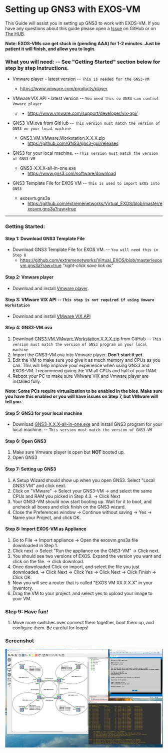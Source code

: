 # Setting up GNS3 with EXOS-VM
This Guide will assist you in setting up GNS3 to work with EXOS-VM.  If you have any questions about this guide please open a [Issue](https://github.com/extremenetworks/Virtual_EXOS/issues/new) on GitHub or on  [The HUB](http://community.extremenetworks.com/).  

**Note: EXOS-VMs can get stuck in (pending AAA) for 1-2 minutes.  Just be patient it will finish, and allow you to login**.

### What you will need: -- See "Getting Started" section below for step by step instructions.
* Vmware player - latest version  --  ```This is needed for the GNS3-VM```
 	* https://www.vmware.com/products/player
 	
* VMware VIX API - latest version -- ```You need this so GNS3 can control Vmware player```
	* 	* https://www.vmware.com/support/developer/vix-api/
	
* GNS3-VM.ova from GitHub  --  ```This version must match the version of GNS3 on your local machine```
 	* GNS3.VM.VMware.Workstation.X.X.X.zip
 		*  https://github.com/GNS3/gns3-gui/releases

* GNS3 for your local machine.  -- ```This version must match the version of GNS3-VM``` 
 	*  GNS3-X.X.X-all-in-one.exe
 		*  https://www.gns3.com/software/download

* GNS3 Template File for EXOS VM  -- ```This is used to import EXOS into GNS3```
	* exosvm.gns3a
		* https://github.com/extremenetworks/Virtual_EXOS/blob/master/exosvm.gns3a?raw=true

------
### Getting Started:

#### Step 1: Download GNS3 Template File
* Download GNS3 Template File for EXOS VM.  --  ```You will need this in Step 8```  
	* https://github.com/extremenetworks/Virtual_EXOS/blob/master/exosvm.gns3a?raw=true  *"right-click save link as"*

#### Step 2: Vmware player

* Download and install [Vmware player](https://www.vmware.com/products/player). 

#### Step 3: VMware VIX API  --  ```This step is not required if using Vmware Workstation```

* Download and install [VMware VIX API](https://www.vmware.com/support/developer/vix-api/)

#### Step 4: GNS3-VM.ova
1.  Download [GNS3.VM.VMware.Workstation.X.X.X.zip](https://github.com/GNS3/gns3-gui/releases) from GitHub  -- ```This version must match the version of GNS3 program on your local machine```
2.  Import the GNS3-VM.ova into Vmware player.  **Don't start it yet.**
3.  Edit the VM to make sure you give it as much memory and CPUs as you can.  This will help improve your experience when using GNS3 and EXOS-VM.  I recommend giving the VM all CPUs and half of your RAM.
4.  Reboot your PC to make sure VMware VIX and  Vmware player are installed fully.

**Note: Some PCs require virtualization to be enabled in the bios.  Make sure you have this enabled or you will have issues on Step 7, but VMware will tell you.**

#### Step 5: GNS3 for your local machine
* Download [GNS3-X.X.X-all-in-one.exe](https://www.gns3.com/software/download) and install GNS3 program for your local machine.  -- ```This version must match the version of GNS3-VM```

#### Step 6: Open GNS3
1.  Make sure Vmware player is open but **NOT** booted up.
2.  Open GNS3

#### Step 7: Setting up GNS3
1. A Setup Wizard should show up when you open GNS3.  Select "Local GNS3 VM" and click next.  
2. Click on "VMware" -> Select your GNS3-VM -> and select the same CPUs and RAM you picked in Step 4.3. -> Click Next
3. Your GNS3-VM should now start booting up.  Wait for it to boot, and uncheck all boxes and click finish on the GNS3 wizard.
4. Close the Preferences window -> Continue without saving -> Yes -> Name your Project, and click OK.

#### Step 8: Import EXOS-VM as Appliance 
1. Go to File -> Import appliance -> Open the exosvm.gns3a file downloaded in Step 1.
2. Click next -> Select "Run the appliance on the GNS3-VM" -> Click next.
3. You should see two versions of EXOS.  Expand the version you want and click on the file. -> click download.
4. Once downloaded Click on import, and select the file you just downloaded. -> Click Next -> Click Yes -> Click Next -> Click Finish -> Click OK.
5. Now you will see a router that is called "EXOS VM XX.X.X.X" in your inventory.
6. Drag the VM to your project. and select yes to upload your image to your VM.

### Step 9: Have fun!
1. Move more switches over connect them together, boot them up, and configure them.  Be careful for loops!

### Screenshot

<img src="GNS3_GNS3-VM_EXOS-VM.jpg">
